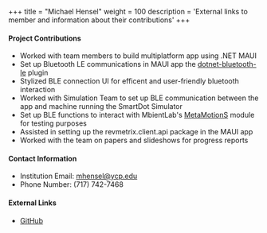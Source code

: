 +++
title = "Michael Hensel"
weight = 100
description = 'External links to member and information about their contributions'
+++

#### Project Contributions
- Worked with team members to build multiplatform app using .NET MAUI
- Set up Bluetooth LE communications in MAUI app the [dotnet-bluetooth-le](https://github.com/dotnet-bluetooth-le/dotnet-bluetooth-le) plugin
- Stylized BLE connection UI for efficent and user-friendly bluetooth interaction
- Worked with Simulation Team to set up BLE communication between the app and machine running the SmartDot Simulator
- Set up BLE functions to interact with MbientLab's [MetaMotionS](https://mbientlab.com/metamotions/) module for testing purposes
- Assisted in setting up the revmetrix.client.api package in the MAUI app
- Worked with the team on papers and slideshows for progress reports

#### Contact Information
- Institution Email: mhensel@ycp.edu
- Phone Number: (717) 742-7468

#### External Links
- [GitHub](https://github.com/mhensel1)
